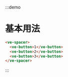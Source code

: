 :::demo

# 基本用法

```html
<ve-spacer>
  <ve-button>1</ve-button>
  <ve-button>2</ve-button>
  <ve-button>3</ve-button>
</ve-spacer>
```

:::
